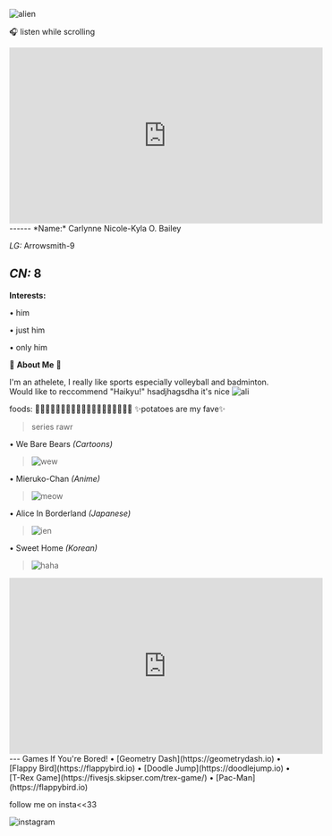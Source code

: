 ![alien](https://i.pinimg.com/564x/2f/74/d9/2f74d9a2ee6ab779258d448b073d3ab2.jpg)

🎧 listen while scrolling
<iframe width="560" height="315" src="https://www.youtube.com/embed/wSTYIyQxfPQ" title="YouTube video player" frameborder="0" allow="accelerometer; autoplay; clipboard-write; encrypted-media; gyroscope; picture-in-picture; web-share" allowfullscreen></iframe>
------
*Name:*
Carlynne Nicole-Kyla O. Bailey

*LG:*
Arrowsmith-9

*CN:*
8
---
**Interests:**

• him

• just him

• only him

👾 **About Me** 👾 


  I'm an athelete, I really like sports especially volleyball and badminton.
  Would like to reccommend "Haikyu!" hsadjhagsdha it's nice
  ![ali](https://i.pinimg.com/564x/a6/75/38/a67538552395bca76dcf80d1d0aad122.jpg)
  
foods: 🍇🥔🥐🍗🥓🍔🍟🍕🍜🍤🍦🍧🍨🍪🍩🍫🍬🍭🍹     ✨potatoes are my fave✨

> series rawr

• We Bare Bears *(Cartoons)*
> ![wew](https://i.pinimg.com/564x/9f/dc/db/9fdcdb3b2a902d720eaf0813d5aada7d.jpg)

• Mieruko-Chan *(Anime)*
> ![meow](https://i.pinimg.com/564x/b1/c7/dd/b1c7dd2b4233230c31656922f009fe9b.jpg)

• Alice In Borderland *(Japanese)*
> ![ien](https://i.pinimg.com/564x/e9/5f/0f/e95f0f92cac8272ea8f287e849514252.jpg)

• Sweet Home *(Korean)*
> ![haha](https://i.pinimg.com/564x/fd/46/14/fd4614a1c992603163d3ba916909f1f4.jpg)
 

<iframe width="560" height="315" src="https://www.youtube.com/embed/gnKHBDnEXPs" title="YouTube video player" frameborder="0" allow="accelerometer; autoplay; clipboard-write; encrypted-media; gyroscope; picture-in-picture; web-share" allowfullscreen></iframe>
---
Games If You're Bored!
• [Geometry Dash](https://geometrydash.io)
• [Flappy Bird](https://flappybird.io)
• [Doodle Jump](https://doodlejump.io)
• [T-Rex Game](https://fivesjs.skipser.com/trex-game/)
• [Pac-Man](https://flappybird.io)

follow me on insta<<33

![instagram](https://www.instagram.com/p/CfdThAGraFj/?utm_source=ig_web_copy_link)
